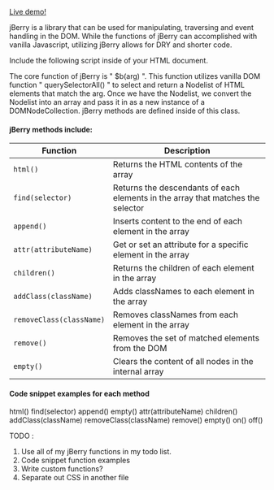 [Live demo!](https:)

jBerry is a library that can be used for manipulating, traversing and event handling in the DOM. While the functions of jBerry can accomplished with vanilla Javascript, utilizing jBerry allows for DRY and shorter code.

Include the following script inside of your HTML document.

<script type="text/javascript" src="./lib/jberry.js" charset="utf-8"></script>

The core function of jBerry is " $b(arg) ". This function utilizes vanilla DOM function " querySelectorAll() " to select and return a Nodelist of HTML elements that match the arg. Once we have the Nodelist, we convert the Nodelist into an array and pass it in as a new instance of a DOMNodeCollection. jBerry methods are defined inside of this class.

#### jBerry methods include:

| Function                 | Description                                                                     |
| ------------------------ | ------------------------------------------------------------------------------- |
| `html()`                 | Returns the HTML contents of the array                                          |
| `find(selector)`         | Returns the descendants of each elements in the array that matches the selector |
| `append()`               | Inserts content to the end of each element in the array                         |
| `attr(attributeName)`    | Get or set an attribute for a specific element in the array                     |
| `children()`             | Returns the children of each element in the array                               |
| `addClass(className)`    | Adds classNames to each element in the array                                    |
| `removeClass(className)` | Removes classNames from each element in the array                               |
| `remove()`               | Removes the set of matched elements from the DOM                                |
| `empty()`                | Clears the content of all nodes in the internal array                           |

#### Code snippet examples for each method

html()
find(selector)
append()
empty()
attr(attributeName)
children()
addClass(className)
removeClass(className)
remove()
empty()
on()
off()

TODO :

1.  Use all of my jBerry functions in my todo list.
2.  Code snippet function examples
3.  Write custom functions?
4.  Separate out CSS in another file

